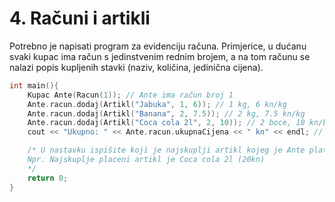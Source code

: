 # 4. Računi i artikli

Potrebno je napisati program za evidenciju računa.
Primjerice, u dućanu svaki kupac ima račun s jedinstvenim rednim brojem,
a na tom računu se nalazi popis kupljenih stavki (naziv, količina, jedinična cijena).

```cpp
int main(){
	Kupac Ante(Racun(1)); // Ante ima račun broj 1
	Ante.racun.dodaj(Artikl("Jabuka", 1, 6)); // 1 kg, 6 kn/kg
	Ante.racun.dodaj(Artikl("Banana", 2, 7.5)); // 2 kg, 7.5 kn/kg
	Ante.racun.dodaj(Artikl("Coca cola 2l", 2, 10)); // 2 boce, 10 kn/boca
	cout << "Ukupno: " << Ante.racun.ukupnaCijena << " kn" << endl; // 41 kn

	/* U nastavku ispišite koji je najskuplji artikl kojeg je Ante platio (naziv i ukupna cijena).
	Npr. Najskuplje placeni artikl je Coca cola 2l (20kn)
	*/
	return 0;
}
```
